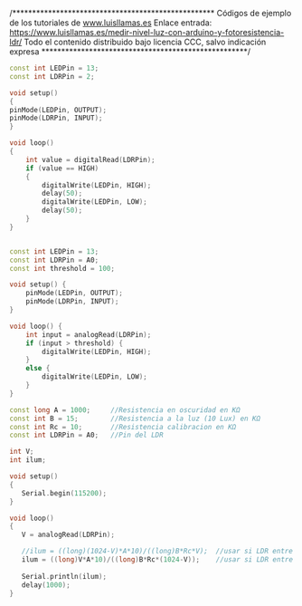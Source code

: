 /***************************************************
Códigos de ejemplo de los tutoriales de www.luisllamas.es
Enlace entrada: https://www.luisllamas.es/medir-nivel-luz-con-arduino-y-fotoresistencia-ldr/
Todo el contenido distribuido bajo licencia CCC, salvo indicación expresa
****************************************************/

```cpp
const int LEDPin = 13;
const int LDRPin = 2;

void setup()
{
pinMode(LEDPin, OUTPUT); 
pinMode(LDRPin, INPUT);
} 

void loop()
{
	int value = digitalRead(LDRPin);
	if (value == HIGH)
	{
		digitalWrite(LEDPin, HIGH);
		delay(50);
		digitalWrite(LEDPin, LOW);
		delay(50);
	}
}
```

```cpp

const int LEDPin = 13;
const int LDRPin = A0;
const int threshold = 100;

void setup() {
	pinMode(LEDPin, OUTPUT);
	pinMode(LDRPin, INPUT);
}

void loop() {
	int input = analogRead(LDRPin);
	if (input > threshold) {
		digitalWrite(LEDPin, HIGH);
	}
	else {
		digitalWrite(LEDPin, LOW);
	}
}
```

```cpp
const long A = 1000;     //Resistencia en oscuridad en KΩ
const int B = 15;        //Resistencia a la luz (10 Lux) en KΩ
const int Rc = 10;       //Resistencia calibracion en KΩ
const int LDRPin = A0;   //Pin del LDR

int V;
int ilum;

void setup() 
{
   Serial.begin(115200);
}

void loop()
{
   V = analogRead(LDRPin);         

   //ilum = ((long)(1024-V)*A*10)/((long)B*Rc*V);  //usar si LDR entre GND y A0 
   ilum = ((long)V*A*10)/((long)B*Rc*(1024-V));    //usar si LDR entre A0 y Vcc (como en el esquema anterior)
  
   Serial.println(ilum);	
   delay(1000);
}
```